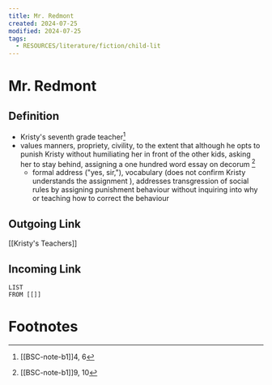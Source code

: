 ```yaml
---
title: Mr. Redmont
created: 2024-07-25
modified: 2024-07-25
tags:
  - RESOURCES/literature/fiction/child-lit
---
```

# Mr. Redmont
## Definition
- Kristy's seventh grade teacher[^1]
- values manners, propriety, civility, to the extent that although he opts to punish Kristy without humiliating her in front of the other kids, asking her to stay behind, assigning a one hundred word essay on decorum [^2]
	- formal address ("yes, sir,"), vocabulary (does not confirm Kristy understands the assignment ), addresses transgression of social rules by assigning punishment behaviour without inquiring into why or teaching how to correct the behaviour
## Outgoing Link
[[Kristy's Teachers]]
## Incoming Link
```dataview
LIST
FROM [[]]
```
# Footnotes

[^1]: [[BSC-note-b1]]4, 6
[^2]: [[BSC-note-b1]]9, 10
